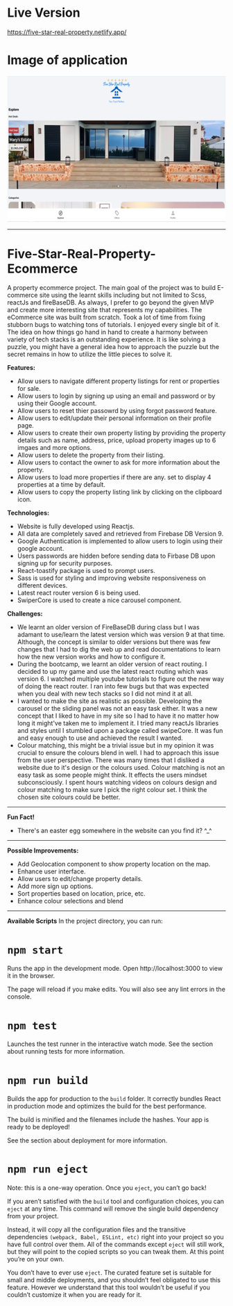 # Live Version 
https://five-star-real-property.netlify.app/

# Image of application
![alt text](https://github.com/jedhabush/Five-Star-Real-Property-Ecommerce/blob/main/ecomIMG.png)


------------
# Five-Star-Real-Property-Ecommerce
A property ecommerce project. The main goal of the project was to build E-commerce site using the learnt skills including but not limited to Scss, reactJs and fireBaseDB. As always, I prefer to go beyond the given MVP and create more interesting site that represents my capabilities. The eCommerce site was built from scratch. Took a lot of time from fixing stubborn bugs to watching tons of tutorials. I enjoyed every single bit of it. The idea on how things go hand in hand to create a harmony between variety of tech stacks is an outstanding experience. It is like solving a puzzle, you might have a general idea how to approach the puzzle but the secret remains in how to utilize the little pieces to solve it.

**Features:**
- Allow users to navigate different property listings for rent or properties for sale. 
- Allow users to login by signing up using an email and password or by using their Google account.
- Allow users to reset thier passowrd by using forgot password feature.
- Allow users to edit/update their personal information on their profile page.
- Allow users to create their own property listing by providing the property details such as name, address, price, upload property images up to 6 imgaes and more options. 
- Allow users to delete the property from their listing.
- Allow users to contact the owner to ask for more information about the property.
- Allow users to load more properties if there are any. set to display 4 properties at a time by default.
- Allow users to copy the property listing link by clicking on the clipboard icon.

**Technologies:**
- Website is fully developed using Reactjs.
- All data are completely saved and retrieved from Firebase DB Version 9.
- Google Authentication is implemented to allow users to login using their google account.
- Users passwords are hidden before sending data to Firbase DB upon signing up for security purposes.
- React-toastify package is used to prompt users.
- Sass is used for styling and improving website responsiveness on different devices.
- Latest react router version 6 is being used.
- SwiperCore is used to create a nice carousel component.

**Challenges:**
- We learnt an older version of FireBaseDB during class but I was adamant to use/learn the latest version which was version 9 at that time. Although, the concept is similar to older versions but there was few changes that I had to dig the web up and read documentations to learn how the new version works and how to configure it.  
- During the bootcamp, we learnt an older version of react routing. I decided to up my game and use the latest react routing which was version 6. I watched multiple youtube tutorials to figure out the new way of doing the react router. I ran into few bugs but that was expected when you deal with new tech stacks so I did not mind it at all.
- I wanted to make the site as realistic as possible. Developing the carousel or the sliding panel was not an easy task either. It was a new concept that I liked to have in my site so I had to have it no matter how long it might've taken me to implement it. I tried many reactJs libraries and styles until I stumbled upon a package called swipeCore. It was fun and easy enough to use and achieved the result I wanted.
- Colour matching, this might be a trivial issue but in my opinion it was crucial to ensure the colours blend in well. I had to approach this issue from the user perspective. There was many times that I disliked a website due to it's design or the colours used. Colour matching is not an easy task as some people might think. It effects the users mindset subconsciously. I spent hours watching videos on colours design and colour matching to make sure I pick the right colour set. I think the chosen site colours could be better.



------------
**Fun Fact!**
- There's an easter egg somewhere in the website can you find it? ^_^

------------
**Possible Improvements:**
- Add Geolocation component to show property location on the map.
- Enhance user interface.
- Allow users to edit/change property details.
- Add more sign up options.
- Sort properties based on location, price, etc.
- Enhance colour selections and blend


------------

**Available Scripts**
In the project directory, you can run:

# ```npm start```

Runs the app in the development mode.
Open http://localhost:3000 to view it in the browser.

The page will reload if you make edits.
You will also see any lint errors in the console.

# ```npm test```
Launches the test runner in the interactive watch mode.
See the section about running tests for more information.

# ```npm run build```
Builds the app for production to the ```build``` folder.
It correctly bundles React in production mode and optimizes the build for the best performance.

The build is minified and the filenames include the hashes.
Your app is ready to be deployed!

See the section about deployment for more information.

# ```npm run eject```
Note: this is a one-way operation. Once you ```eject```, you can’t go back!

If you aren’t satisfied with the ```build``` tool and configuration choices, you can ```eject``` at any time. This command will remove the single build dependency from your project.

Instead, it will copy all the configuration files and the transitive dependencies ```(webpack, Babel, ESLint, etc)``` right into your project so you have full control over them. All of the commands except ```eject``` will still work, but they will point to the copied scripts so you can tweak them. At this point you’re on your own.

You don’t have to ever use ```eject```. The curated feature set is suitable for small and middle deployments, and you shouldn’t feel obligated to use this feature. However we understand that this tool wouldn’t be useful if you couldn’t customize it when you are ready for it.

